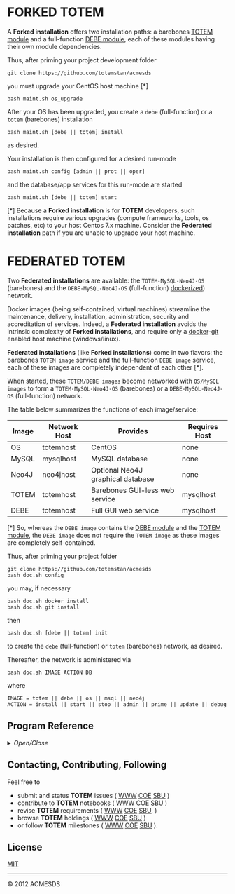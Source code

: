 # FORKED TOTEM

A **Forked installation** offers two installation paths: a barebones [TOTEM module](https://github.com/totemstan/totem) 
and a full-function [DEBE module](https://github.com/totemstan/debe), each of these 
modules having their own module dependencies.

Thus, after priming your project development folder

	git clone https://github.com/totemstan/acmesds
	
you must upgrade your CentOS host machine [*]

	bash maint.sh os_upgrade

After your OS has been upgraded, you create a `debe` (full-function) or 
a `totem` (barebones) installation

	bash maint.sh [debe || totem] install
	
as desired.

Your installation is then configured for a desired run-mode

	bash maint.sh config [admin || prot || oper]
	
and the database/app services for this run-mode are started

	bash maint.sh [debe || totem] start

[*] Because a **Forked installation** is for **TOTEM** developers, such installations require
various upgrades (compute frameworks, tools, os patches, etc) to your host Centos 7.x machine.
Consider the **Federated installation** path if you are unable to upgrade your host machine.

# FEDERATED TOTEM

Two **Federated installations** are available: the `TOTEM-MySQL-Neo4J-OS` (barebones)
and the `DEBE-MySQL-Neo4J-OS` (full-function) [dockerized](https://www.docker.com/)) network.

Docker images (being self-contained, virtual machines) streamline the maintenance, delivery, 
installation, administration, security and accreditation of services.  Indeed, a **Federated
installation** avoids the intrinsic complexity of **Forked installations**, and require only 
a [docker](https://www.docker.com/)-[git](https://git-scm.com/downloads) 
enabled host machine (windows/linux).

**Federated installations** (like **Forked installations**) come in two 
flavors: the barebones `TOTEM image` service and the full-function `DEBE image` service,
each of these images are completely independent of each other [*].  

When started, these 
`TOTEM/DEBE images` become networked with `OS/MySQL images` to form a
`TOTEM-MySQL-Neo4J-OS` (barebones) or a `DEBE-MySQL-Neo4J-OS` (full-function) network.

The table below summarizes the functions of each image/service:

| Image | Network Host | Provides | Requires Host |
| ----- | ------ | ----------- | -------- |
| OS  | totemhost | CentOS | none |
| MySQL | mysqlhost | MySQL database | none |
| Neo4J | neo4jhost | Optional Neo4J graphical database | none |
| TOTEM | totemhost | Barebones GUI-less web service | mysqlhost |
| DEBE  | totemhost | Full GUI web service | mysqlhost |

[*] So, whereas the `DEBE image` contains the [DEBE module](https://github.com/totemstan/debe)
and the [TOTEM module](https://github.com/totemstan/totem), the 
`DEBE image` does not require the `TOTEM image` as these images are completely self-contained.

Thus, after priming your project folder

	git clone https://github.com/totemstan/acmesds
	bash doc.sh config

you may, if necessary

	bash doc.sh docker install
	bash doc.sh git install

then

	bash doc.sh [debe || totem] init

to create the `debe` (full-function) or `totem` (barebones) network, as desired.

Thereafter, the network is administered via

	bash doc.sh IMAGE ACTION DB

where

	IMAGE = totem || debe || os || msql || neo4j
	ACTION = install || start || stop || admin || prime || update || debug

## Program Reference
<details>
<summary>
<i>Open/Close</i>
</summary>
## Functions

<dl>
<dt><a href="#doc">doc(IMAGE, ACTION, DB)</a></dt>
<dd><p>Federated installation.</p>
<p>Install, startup, and administrate images (TOTEM, database, OS).  This module documented 
in accordance with <a href="https://jsdoc.app/">jsdoc</a>.</p>
</dd>
<dt><a href="#maint">maint(IMAGE, ACTION, DB)</a></dt>
<dd><p>Forked installation.</p>
<p>Install, startup, and administrate images (TOTEM, database, OS).  This module documented 
in accordance with <a href="https://jsdoc.app/">jsdoc</a>.</p>
</dd>
</dl>

<a name="doc"></a>

## doc(IMAGE, ACTION, DB)
Federated installation.

Install, startup, and administrate images (TOTEM, database, OS).  This module documented 
in accordance with [jsdoc](https://jsdoc.app/).

**Kind**: global function  

| Param | Type | Description |
| --- | --- | --- |
| IMAGE | <code>String</code> | Docker image [os, mysql, neo4j, totem, debe, docker] |
| ACTION | <code>String</code> | Operation to run [install, start, stop, admin, debug, update, prime] |
| DB | <code>String</code> | Optional path to database during a start ACTION |

<a name="maint"></a>

## maint(IMAGE, ACTION, DB)
Forked installation.

Install, startup, and administrate images (TOTEM, database, OS).  This module documented 
in accordance with [jsdoc](https://jsdoc.app/).

**Kind**: global function  

| Param | Type | Description |
| --- | --- | --- |
| IMAGE | <code>String</code> | Docker image [os, mysql, neo4j, totem, debe, docker] |
| ACTION | <code>String</code> | Operation to run [install, start, stop, admin, debug, update, prime] |
| DB | <code>String</code> | Optional path to database during a start ACTION |

</details>

## Contacting, Contributing, Following

Feel free to 
* submit and status **TOTEM** issues (
[WWW](http://totem.zapto.org/issues.view) 
[COE](https://totem.west.ile.nga.ic.gov/issues.view) 
[SBU](https://totem.nga.mil/issues.view)
)  
* contribute to **TOTEM** notebooks (
[WWW](http://totem.zapto.org/shares/notebooks/) 
[COE](https://totem.west.ile.nga.ic.gov/shares/notebooks/) 
[SBU](https://totem.nga.mil/shares/notebooks/)
)  
* revise **TOTEM** requirements (
[WWW](http://totem.zapto.org/reqts.view) 
[COE](https://totem.west.ile.nga.ic.gov/reqts.view) 
[SBU](https://totem.nga.mil/reqts.view), 
)  
* browse **TOTEM** holdings (
[WWW](http://totem.zapto.org/) 
[COE](https://totem.west.ile.nga.ic.gov/) 
[SBU](https://totem.nga.mil/)
)  
* or follow **TOTEM** milestones (
[WWW](http://totem.zapto.org/milestones.view) 
[COE](https://totem.west.ile.nga.ic.gov/milestones.view) 
[SBU](https://totem.nga.mil/milestones.view)
).

## License

[MIT](LICENSE)

* * *

&copy; 2012 ACMESDS

